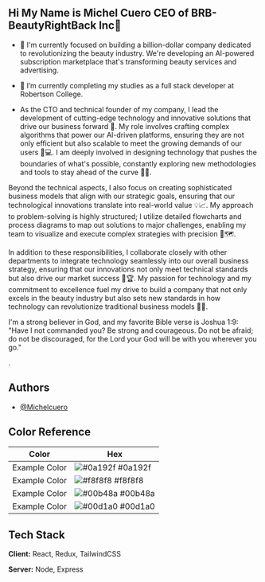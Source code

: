 ## Hi My Name is Michel Cuero CEO of BRB-BeautyRightBack Inc👋

- 🔭 I'm currently focused on building a billion-dollar company dedicated to revolutionizing the beauty industry. We're developing an AI-powered subscription marketplace that's transforming beauty services and advertising.
- 🌱 I’m currently completing my studies as a full stack developer at Robertson College.

- As the CTO and technical founder of my company, I lead the development of cutting-edge technology and innovative solutions that drive our business forward 🚀. My role involves crafting complex algorithms that power our AI-driven platforms, ensuring they are not only efficient but also scalable to meet the growing demands of our users 🧠💻. I am deeply involved in designing technology that pushes the boundaries of what's possible, constantly exploring new methodologies and tools to stay ahead of the curve 🔧✨.

Beyond the technical aspects, I also focus on creating sophisticated business models that align with our strategic goals, ensuring that our technological innovations translate into real-world value 💡📈. My approach to problem-solving is highly structured; I utilize detailed flowcharts and process diagrams to map out solutions to major challenges, enabling my team to visualize and execute complex strategies with precision 🎯🗺️.

In addition to these responsibilities, I collaborate closely with other departments to integrate technology seamlessly into our overall business strategy, ensuring that our innovations not only meet technical standards but also drive our market success 🤝🏆. My passion for technology and my commitment to excellence fuel my drive to build a company that not only excels in the beauty industry but also sets new standards in how technology can revolutionize traditional business models 💪💼.

I'm a strong believer in God, and my favorite Bible verse is Joshua 1:9: "Have I not commanded you? Be strong and courageous. Do not be afraid; do not be discouraged, for the Lord your God will be with you wherever you go."

.



## Authors

- [@Michelcuero](https://github.com/MichelCuero)

## Color Reference

| Color             | Hex                                                                |
| ----------------- | ------------------------------------------------------------------ |
| Example Color | ![#0a192f](https://via.placeholder.com/10/0a192f?text=+) #0a192f |
| Example Color | ![#f8f8f8](https://via.placeholder.com/10/f8f8f8?text=+) #f8f8f8 |
| Example Color | ![#00b48a](https://via.placeholder.com/10/00b48a?text=+) #00b48a |
| Example Color | ![#00d1a0](https://via.placeholder.com/10/00b48a?text=+) #00d1a0 |


## Tech Stack

**Client:** React, Redux, TailwindCSS

**Server:** Node, Express
